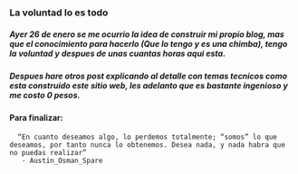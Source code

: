 ### La voluntad lo es todo
##### Ayer 26 de enero se me ocurrio la idea de construir mi propio blog, mas que el conocimiento para hacerlo (Que lo tengo y es una chimba), tengo la *voluntad* y despues de unas cuantas horas aqui esta.
##### Despues hare otros post explicando al detalle con temas tecnicos como esta construido este sitio web, les adelanto que es bastante ingenioso y me costo 0 pesos.
#### Para finalizar:
      “En cuanto deseamos algo, lo perdemos totalmente; “somos” lo que deseamos, por tanto nunca lo obtenemos. Desea nada, y nada habra que no puedas realizar”
       - Austin_Osman_Spare 
